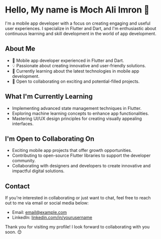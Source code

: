 # Hello, My name is Moch Ali Imron 👋

I'm a mobile app developer with a focus on creating engaging and useful user experiences. I specialize in Flutter and Dart, and I'm enthusiastic about continuous learning and skill development in the world of app development.

## About Me

- 📱 Mobile app developer experienced in Flutter and Dart.
- 💡 Passionate about creating innovative and user-friendly solutions.
- 🌱 Currently learning about the latest technologies in mobile app development.
- 🤝 Open to collaborating on exciting and potential-filled projects.

## What I'm Currently Learning

- Implementing advanced state management techniques in Flutter.
- Exploring machine learning concepts to enhance app functionalities.
- Mastering UI/UX design principles for creating visually appealing interfaces.

## I'm Open to Collaborating On

- Exciting mobile app projects that offer growth opportunities.
- Contributing to open-source Flutter libraries to support the developer community.
- Collaborating with designers and developers to create innovative and impactful digital solutions.

## Contact

If you're interested in collaborating or just want to chat, feel free to reach out to me via email or social media below:

- Email: [email@example.com](mailto:ali.imronashter@gmail.com)
- LinkedIn: [linkedin.com/in/yourusername](https://www.linkedin.com/in/imr17)

Thank you for visiting my profile! I look forward to collaborating with you soon. 😊
